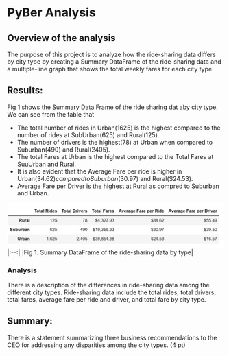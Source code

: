 # PyBer Analysis

## Overview of the analysis
The purpose of this project is to analyze how the ride-sharing data differs by city type by creating a Summary DataFrame of the ride-sharing data and a multiple-line graph that shows the total weekly fares for each city type.

## Results:
Fig 1 shows the Summary Data Frame of the ride sharing dat aby city type. We can see from the table that 
- The total number of rides in Urban(1625) is the highest compared to the number of rides at SubUrban(625) and Rural(125).
- The number of drivers is the highest(78) at Urban when compared to Suburban(490) and Rural(2405).
- The total Fares at Urban is the highest compared to the Total Fares at SuuUrban and Rural.
- It is also evident that the Average Fare per ride is higher in Urban($34.62) compared to Suburban($30.97) and Rural($24.53).
- Average Fare per Driver is the highest at Rural as compred to Suburban and Urban.

![Summary Dataframe](https://github.com/chinzjay/PyBer-Analysis/blob/main/summary%20dataframe.PNG)
|:--:|
|Fig 1. Summary DataFrame of the ride-sharing data by type|
### Analysis
There is a description of the differences in ride-sharing data among the different city types. Ride-sharing data include the total rides, total drivers, total fares, average fare per ride and driver, and total fare by city type.
## Summary:

There is a statement summarizing three business recommendations to the CEO for addressing any disparities among the city types. (4 pt)
